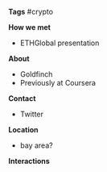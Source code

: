 **Tags**
#crypto 

**How we met**
- ETHGlobal presentation

**About**
- Goldfinch
- Previously at Coursera

**Contact**
- Twitter

**Location**
- bay area?

**Interactions**
